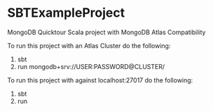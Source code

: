 # SBTExampleProject
MongoDB Quicktour Scala project with MongoDB Atlas Compatibility

To run this project with an Atlas Cluster do the following:
1. sbt
2. run mongodb+srv://USER:PASSWORD@CLUSTER/

To run this project with against localhost:27017 do the following:
1. sbt
2. run
